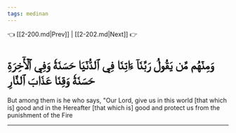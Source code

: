 ```yaml
---
tags: medinan
---
```


👈 [[2-200.md|Prev]] | [[2-202.md|Next]] 👉

# وَمِنۡهُم مَّن يَقُولُ رَبَّنَآ ءَاتِنَا فِي ٱلدُّنۡيَا حَسَنَةٗ وَفِي ٱلۡأٓخِرَةِ حَسَنَةٗ وَقِنَا عَذَابَ ٱلنَّارِ

But among them is he who says, "Our Lord, give us in this world [that which is] good and in the Hereafter [that which is] good and protect us from the punishment of the Fire

---

